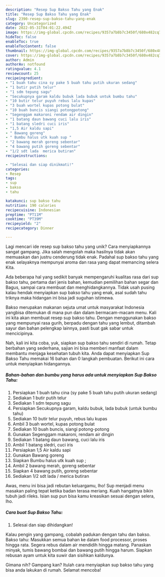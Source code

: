 ```yaml
---
description: "Resep Sup Bakso Tahu yang Enak"
title: "Resep Sup Bakso Tahu yang Enak"
slug: 2390-resep-sup-bakso-tahu-yang-enak
category: Uncategorized
date: 2022-05-31T04:01:22.494Z
image: https://img-global.cpcdn.com/recipes/9357a7b8b7c3450f/680x482cq70/sup-bakso-tahu-foto-resep-utama.jpg
hideToc: false
enableToc: true
enableTocContent: false
thumbnail: https://img-global.cpcdn.com/recipes/9357a7b8b7c3450f/680x482cq70/sup-bakso-tahu-foto-resep-utama.jpg
cover: https://img-global.cpcdn.com/recipes/9357a7b8b7c3450f/680x482cq70/sup-bakso-tahu-foto-resep-utama.jpg
author: Admin
authorAv: notfound
ratingvalue: 4.1
reviewcount: 25
recipeingredient:
- "1 buah tahu cina sy pake 5 buah tahu putih ukuran sedang"
- "1 butir putih telur"
- "1 sdm tepung sagu"
- "Secukupnya garam kaldu bubuk lada bubuk untuk bumbu tahu"
- "10 butir telur puyuh rebus lalu kupas"
- "3 buah wortel kupas potong bulat"
- "10 buah buncis siangi potongpotong"
- "Segenggam makaroni rendam air dingin"
- "1 batang daun bawang cuci lalu iris"
- "1 batang sledri cuci iris"
- "1,5 Air kaldu sapi"
- " Bawang goreng"
- " Bumbu halus utk kuah sup "
- "2 bawang merah goreng sebentar"
- "4 bawang putih goreng sebentar"
- "1/2 sdt lada  merica butiran"
recipeinstructions:

- "Selesai dan siap dinikmati!"
categories:
- Resep
tags:
- sup
- bakso
- tahu

katakunci: sup bakso tahu 
nutrition: 190 calories
recipecuisine: Indonesian
preptime: "PT11M"
cooktime: "PT39M"
recipeyield: "2"
recipecategory: Dinner

---
```





Lagi mencari ide resep sup bakso tahu yang unik? Cara menyiapkannya sangat gampang. Jika salah mengolah maka hasilnya tidak akan memuaskan dan justru cenderung tidak enak. Padahal sup bakso tahu yang enak selayaknya mempunyai aroma dan rasa yang dapat memancing selera Kita.





Ada beberapa hal yang sedikit banyak mempengaruhi kualitas rasa dari sup bakso tahu, pertama dari jenis bahan, kemudian pemilihan bahan segar dan Bagus, sampai cara membuat dan menghidangkannya. Tidak usah pusing kalau hendak menyiapkan sup bakso tahu yang enak,      asal sudah tahu triknya maka hidangan ini bisa jadi suguhan istimewa.














Bakso merupakan makanan sejuta umat untuk masyarakat Indonesia yangbisa ditemukan di mana pun dan dalam bermacam-macam menu. Kali ini kita akan membuat resep sup bakso tahu. Dengan menggunakan bakso yang mempunyai rasa gurih, berpadu dengan tahu yang lembut, ditambah sayur dan bahan pelengkap lainnya, pasti buat gak sabar untuk mencicipinya.






Nah, kali ini kita coba, yuk, siapkan sup bakso tahu sendiri di rumah. Tetap berbahan yang sederhana, sajian ini bisa memberi manfaat dalam membantu menjaga kesehatan tubuh kita. Anda dapat menyiapkan Sup Bakso Tahu memakai 16 bahan dan 0 langkah pembuatan. Berikut ini cara untuk menyiapkan hidangannya.

<!--inarticleads1-->

##### Bahan-bahan dan bumbu yang harus ada untuk menyiapkan Sup Bakso Tahu:

1. Persiapkan 1 buah tahu cina (sy pake 5 buah tahu putih ukuran sedang)
1. Sediakan 1 butir putih telur
1. Sediakan 1 sdm tepung sagu
1. Persiapkan Secukupnya garam, kaldu bubuk, lada bubuk (untuk bumbu tahu)
1. Sediakan 10 butir telur puyuh, rebus lalu kupas
1. Ambil 3 buah wortel, kupas potong bulat
1. Sediakan 10 buah buncis, siangi potong-potong
1. Gunakan Segenggam makaroni, rendam air dingin
1. Sediakan 1 batang daun bawang, cuci lalu iris
1. Ambil 1 batang sledri, cuci iris
1. Persiapkan 1,5 Air kaldu sapi
1. Gunakan  Bawang goreng
1. Siapkan  Bumbu halus utk kuah sup ;
1. Ambil 2 bawang merah, goreng sebentar
1. Siapkan 4 bawang putih, goreng sebentar
1. Sediakan 1/2 sdt lada / merica butiran


Awas, menu ini bisa jadi rebutan keluargamu, lho! Sup menjadi menu masakan paling tepat ketika badan terasa meriang. Kuah hangatnya bikin tubuh jadi rileks. Isian sup pun bisa kamu kreasikan sesuai dengan selera, lho. 

<!--inarticleads2-->

##### Cara buat Sup Bakso Tahu:


1. Selesai dan siap dihidangkan!

Kalau pengin yang gampang, cobalah padukan dengan tahu dan bakso. Bakso tahu: Masukkan semua bahan ke dalam food processor, proses hingga rata. Segera rebus dalam air mendidih hingga matang. Panaskan minyak, tumis bawang bombai dan bawang putih hingga harum. Siapkan rebusan ayam untuk kita suwir dan sisihkan kaldunya. 

Gimana nih? Gampang kan? Itulah cara menyiapkan sup bakso tahu yang bisa anda lakukan di rumah. Selamat mencoba!
